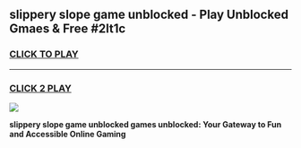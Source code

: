 
## slippery slope game unblocked - Play Unblocked Gmaes & Free #2lt1c
<h3>
<a href="https://news.freeplayer.one?title=slippery_slope_game_unblocked&ref=03M">CLICK TO PLAY</a></h3>
<hr>

<h3>
<a href="https://news.freeplayer.one?title=slippery_slope_game_unblocked&ref=03M">CLICK 2 PLAY</a>
  
</h3>

<a href="https://news.freeplayer.one?title=slippery_slope_game_unblocked&ref=03M"><img src="https://clearcache.store/games.png"></a>


**slippery slope game unblocked games unblocked: Your Gateway to Fun and Accessible Online Gaming**
